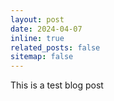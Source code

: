 ```yaml
---
layout: post
date: 2024-04-07
inline: true
related_posts: false
sitemap: false
---
```



This is a test blog post
